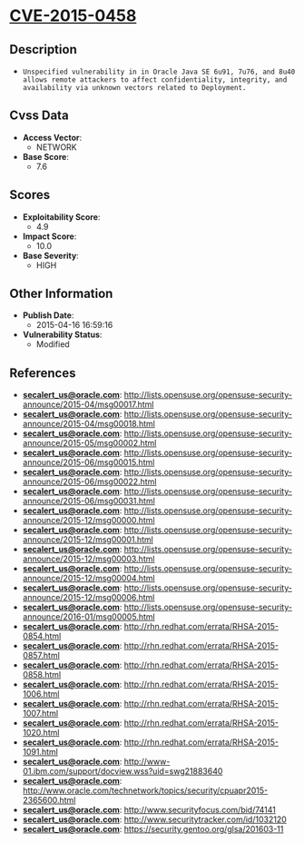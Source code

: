 
# [CVE-2015-0458](https://cve.mitre.org/cgi-bin/cvename.cgi?name=CVE-2015-0458)

## Description

- `Unspecified vulnerability in in Oracle Java SE 6u91, 7u76, and 8u40 allows remote attackers to affect confidentiality, integrity, and availability via unknown vectors related to Deployment.`

## Cvss Data

- **Access Vector**:
  - NETWORK
- **Base Score**:
  - 7.6

## Scores

- **Exploitability Score**:
  - 4.9
- **Impact Score**:
  - 10.0
- **Base Severity**:
  - HIGH

## Other Information

- **Publish Date**:
  - 2015-04-16 16:59:16
- **Vulnerability Status**:
  - Modified

## References

- **secalert_us@oracle.com**: http://lists.opensuse.org/opensuse-security-announce/2015-04/msg00017.html
- **secalert_us@oracle.com**: http://lists.opensuse.org/opensuse-security-announce/2015-04/msg00018.html
- **secalert_us@oracle.com**: http://lists.opensuse.org/opensuse-security-announce/2015-05/msg00002.html
- **secalert_us@oracle.com**: http://lists.opensuse.org/opensuse-security-announce/2015-06/msg00015.html
- **secalert_us@oracle.com**: http://lists.opensuse.org/opensuse-security-announce/2015-06/msg00022.html
- **secalert_us@oracle.com**: http://lists.opensuse.org/opensuse-security-announce/2015-06/msg00031.html
- **secalert_us@oracle.com**: http://lists.opensuse.org/opensuse-security-announce/2015-12/msg00000.html
- **secalert_us@oracle.com**: http://lists.opensuse.org/opensuse-security-announce/2015-12/msg00001.html
- **secalert_us@oracle.com**: http://lists.opensuse.org/opensuse-security-announce/2015-12/msg00003.html
- **secalert_us@oracle.com**: http://lists.opensuse.org/opensuse-security-announce/2015-12/msg00004.html
- **secalert_us@oracle.com**: http://lists.opensuse.org/opensuse-security-announce/2015-12/msg00006.html
- **secalert_us@oracle.com**: http://lists.opensuse.org/opensuse-security-announce/2016-01/msg00005.html
- **secalert_us@oracle.com**: http://rhn.redhat.com/errata/RHSA-2015-0854.html
- **secalert_us@oracle.com**: http://rhn.redhat.com/errata/RHSA-2015-0857.html
- **secalert_us@oracle.com**: http://rhn.redhat.com/errata/RHSA-2015-0858.html
- **secalert_us@oracle.com**: http://rhn.redhat.com/errata/RHSA-2015-1006.html
- **secalert_us@oracle.com**: http://rhn.redhat.com/errata/RHSA-2015-1007.html
- **secalert_us@oracle.com**: http://rhn.redhat.com/errata/RHSA-2015-1020.html
- **secalert_us@oracle.com**: http://rhn.redhat.com/errata/RHSA-2015-1091.html
- **secalert_us@oracle.com**: http://www-01.ibm.com/support/docview.wss?uid=swg21883640
- **secalert_us@oracle.com**: http://www.oracle.com/technetwork/topics/security/cpuapr2015-2365600.html
- **secalert_us@oracle.com**: http://www.securityfocus.com/bid/74141
- **secalert_us@oracle.com**: http://www.securitytracker.com/id/1032120
- **secalert_us@oracle.com**: https://security.gentoo.org/glsa/201603-11
